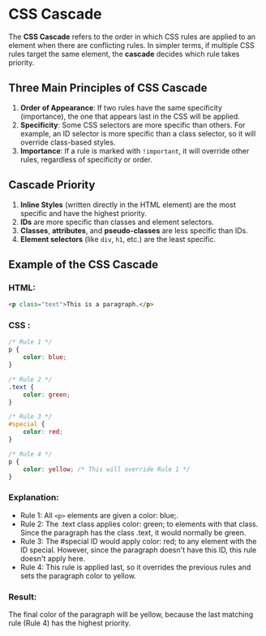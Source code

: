 # CSS Cascade

The **CSS Cascade** refers to the order in which CSS rules are applied to an element when there are conflicting rules. In simpler terms, if multiple CSS rules target the same element, the **cascade** decides which rule takes priority.

## Three Main Principles of CSS Cascade

1. **Order of Appearance**: If two rules have the same specificity (importance), the one that appears last in the CSS will be applied.
2. **Specificity**: Some CSS selectors are more specific than others. For example, an ID selector is more specific than a class selector, so it will override class-based styles.
3. **Importance**: If a rule is marked with `!important`, it will override other rules, regardless of specificity or order.

## Cascade Priority

1. **Inline Styles** (written directly in the HTML element) are the most specific and have the highest priority.
2. **IDs** are more specific than classes and element selectors.
3. **Classes**, **attributes**, and **pseudo-classes** are less specific than IDs.
4. **Element selectors** (like `div`, `h1`, etc.) are the least specific.

## Example of the CSS Cascade

### HTML:
```html
<p class="text">This is a paragraph.</p>
```
### CSS :
```css
/* Rule 1 */
p {
    color: blue;
}

/* Rule 2 */
.text {
    color: green;
}

/* Rule 3 */
#special {
    color: red;
}

/* Rule 4 */
p {
    color: yellow; /* This will override Rule 1 */
}

```

### Explanation:

- Rule 1: All `<p>` elements are given a color: blue;.
- Rule 2: The .text class applies color: green; to elements with that class. Since the paragraph has the class .text, it would normally be green.
- Rule 3: The #special ID would apply color: red; to any element with the ID special. However, since the paragraph doesn't have this ID, this rule doesn't apply here.
- Rule 4: This rule is applied last, so it overrides the previous rules and sets the paragraph color to yellow.

### Result:
The final color of the paragraph will be yellow, because the last matching rule (Rule 4) has the highest priority.